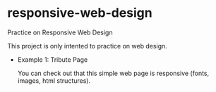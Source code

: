 # responsive-web-design
Practice on Responsive Web Design

This project is only intented to practice on web design.

- Example 1: Tribute Page

  You can check out that this simple web page is responsive (fonts, images, html structures).
